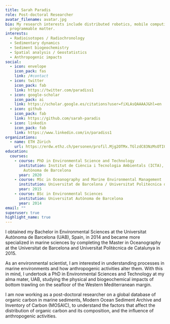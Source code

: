 ```yaml
---
title: Sarah Paradis
role: Post-doctoral Researcher
avatar_filename: avatar.jpg
bio: My research interests include distributed robotics, mobile computing and
  programmable matter.
interests:
  - Radioisotopes / Radiochronology
  - Sedimentary dynamics
  - Sediment biogeochemistry
  - Spatial analysis / Geostatistics
  - Anthropogenic impacts
social:
  - icon: envelope
    icon_pack: fas
    link: /#contact
  - icon: twitter
    icon_pack: fab
    link: https://twitter.com/paradiss1
  - icon: google-scholar
    icon_pack: ai
    link: https://scholar.google.es/citations?user=fiXLAsQAAAAJ&hl=en
  - icon: github
    icon_pack: fab
    link: https://github.com/sarah-paradis
  - icon: linkedin
    icon_pack: fab
    link: https://www.linkedin.com/in/paradiss1
organizations:
  - name: ETH Zürich
    url: https://erdw.ethz.ch/personen/profil.Mjg2OTMx.TGlzdC83NzMsOTI0MjA1OTI2.html
education:
  courses:
    - course: PhD in Environmental Science and Technology
      institution: Institut de Ciència i Tecnologia Ambientals (ICTA), Universitat
        Autònoma de Barcelona
      year: 2020
    - course: MSc in Oceanography and Marine Environmental Management
      institution: Universitat de Barcelona / Universitat Politècnica de Catalunya
      year: 2015
    - course: BSc in Environmental Sciences
      institution: Universitat Autònoma de Barcelona
      year: 2014
email: ""
superuser: true
highlight_name: true
---
```


I obtained my Bachelor in Environmental Sciences at the Universitat Autònoma de Barcelona (UAB), Spain, in 2014 and became more specialized in marine sciences by completing the Master in Oceanography at the Universitat de Barcelona and Universitat Politècnica de Catalunya in 2015.

As an environmental scientist, I am interested in understanding processes in marine environments and how anthropogenic activities alter them. With this in mind, I undertook a PhD in Environmental Sciences and Technology at my alma mater, UAB, studying the physical and biogeochemical impacts of bottom trawling on the seafloor of the Western Mediterranean margin.

I am now working as a post-doctoral researcher on a global database of organic carbon in marine sediments, Modern Ocean Sediment Archive and Inventory of Carbon (MOSAIC), to understand the factors that affect the distribution of organic carbon and its composition, and the influence of anthropogenic activities.

